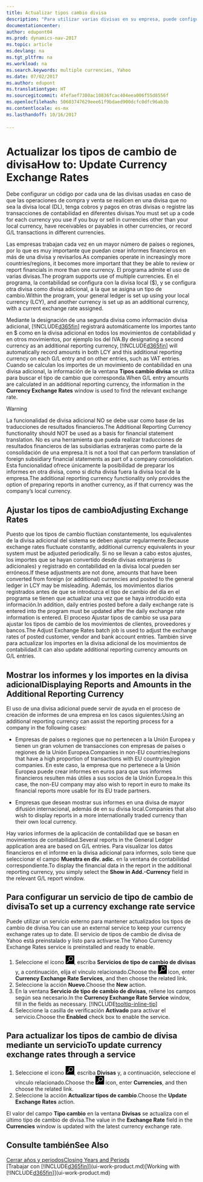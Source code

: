 ```yaml
---
title: Actualizar tipos cambio divisa
description: "Para utilizar varias divisas en su empresa, puede configurar un código para cada divisa y usar un servicio externo para el tipo de cambio, como Yahoo."
documentationcenter: 
author: edupont04
ms.prod: dynamics-nav-2017
ms.topic: article
ms.devlang: na
ms.tgt_pltfrm: na
ms.workload: na
ms.search.keywords: multiple currencies, Yahoo
ms.date: 07/02/2017
ms.author: edupont
ms.translationtype: HT
ms.sourcegitcommit: 4fefaef7380ac10836fcac404eea006f55d8556f
ms.openlocfilehash: 50603747629eee61f9bdaed900dcfc0dfc96ab3b
ms.contentlocale: es-mx
ms.lasthandoff: 10/16/2017

---
```

# <a name="how-to-update-currency-exchange-rates"></a><span data-ttu-id="8cd0b-103">Actualizar los tipos de cambio de divisa</span><span class="sxs-lookup"><span data-stu-id="8cd0b-103">How to: Update Currency Exchange Rates</span></span>
<span data-ttu-id="8cd0b-104">Debe configurar un código por cada una de las divisas usadas en caso de que las operaciones de compra y venta se realicen en una divisa que no sea la divisa local (DL), tenga cobros y pagos en otras divisas o registre las transacciones de contabilidad en diferentes divisas.</span><span class="sxs-lookup"><span data-stu-id="8cd0b-104">You must set up a code for each currency you use if you buy or sell in currencies other than your local currency, have receivables or payables in other currencies, or record G/L transactions in different currencies.</span></span>  

<span data-ttu-id="8cd0b-105">Las empresas trabajan cada vez en un mayor número de países o regiones, por lo que es muy importante que puedan crear informes financieros en más de una divisa y revisarlos.</span><span class="sxs-lookup"><span data-stu-id="8cd0b-105">As companies operate in increasingly more countries/regions, it becomes more important that they be able to review or report financials in more than one currency.</span></span> <span data-ttu-id="8cd0b-106">El programa admite el uso de varias divisas.</span><span class="sxs-lookup"><span data-stu-id="8cd0b-106">The program supports use of multiple currencies.</span></span> <span data-ttu-id="8cd0b-107">En el programa, la contabilidad se configura con la divisa local ($), y se configura otra divisa como divisa adicional, a la que se asigna un tipo de cambio.</span><span class="sxs-lookup"><span data-stu-id="8cd0b-107">Within the program, your general ledger is set up using your local currency (LCY), and another currency is set up as an additional currency, with a current exchange rate assigned.</span></span>  

 <span data-ttu-id="8cd0b-108">Mediante la designación de una segunda divisa como información divisa adicional, [!INCLUDE[d365fin](includes/d365fin_md.md)] registrará automáticamente los importes tanto en $ como en la divisa adicional en todos los movimientos de contabilidad y en otros movimientos, por ejemplo los del IVA.</span><span class="sxs-lookup"><span data-stu-id="8cd0b-108">By designating a second currency as an additional reporting currency, [!INCLUDE[d365fin](includes/d365fin_md.md)] will automatically record amounts in both LCY and this additional reporting currency on each G/L entry and on other entries, such as VAT entries.</span></span> <span data-ttu-id="8cd0b-109">Cuando se calculan los importes de un movimiento de contabilidad en una divisa adicional, la información de la ventana **Tipos cambio divisa** se utiliza para buscar el tipo de cambio que corresponda.</span><span class="sxs-lookup"><span data-stu-id="8cd0b-109">When G/L entry amounts are calculated in an additional reporting currency, the information in the **Currency Exchange Rates** window is used to find the relevant exchange rate.</span></span>  

> [!WARNING]  
>  <span data-ttu-id="8cd0b-110">La funcionalidad de divisa adicional NO se debe usar como base de las traducciones de resultados financieros.</span><span class="sxs-lookup"><span data-stu-id="8cd0b-110">The Additional Reporting Currency functionality should NOT be used as a basis for financial statement translation.</span></span> <span data-ttu-id="8cd0b-111">No es una herramienta que pueda realizar traducciones de resultados financieros de las subsidiarias extranjeras como parte de la consolidación de una empresa.</span><span class="sxs-lookup"><span data-stu-id="8cd0b-111">It is not a tool that can perform translation of foreign subsidiary financial statements as part of a company consolidation.</span></span> <span data-ttu-id="8cd0b-112">Esta funcionalidad ofrece únicamente la posibilidad de preparar los informes en otra divisa, como si dicha divisa fuera la divisa local de la empresa.</span><span class="sxs-lookup"><span data-stu-id="8cd0b-112">The additional reporting currency functionality only provides the option of preparing reports in another currency, as if that currency was the company’s local currency.</span></span>

## <a name="adjusting-exchange-rates"></a><span data-ttu-id="8cd0b-113">Ajustar los tipos de cambio</span><span class="sxs-lookup"><span data-stu-id="8cd0b-113">Adjusting Exchange Rates</span></span>  
<span data-ttu-id="8cd0b-114">Puesto que los tipos de cambio fluctúan constantemente, los equivalentes de la divisa adicional del sistema se deben ajustar regularmente.</span><span class="sxs-lookup"><span data-stu-id="8cd0b-114">Because exchange rates fluctuate constantly, additional currency equivalents in your system must be adjusted periodically.</span></span> <span data-ttu-id="8cd0b-115">Si no se llevan a cabo estos ajustes, los importes que se hayan convertido desde divisas extranjeras (o adicionales) y registrado en contabilidad en la divisa local pueden ser erróneos.</span><span class="sxs-lookup"><span data-stu-id="8cd0b-115">If these adjustments are not done, amounts that have been converted from foreign (or additional) currencies and posted to the general ledger in LCY may be misleading.</span></span> <span data-ttu-id="8cd0b-116">Además, los movimientos diarios registrados antes de que se introduzca el tipo de cambio del día en el programa se tienen que actualizar una vez que se haya introducido esta información.</span><span class="sxs-lookup"><span data-stu-id="8cd0b-116">In addition, daily entries posted before a daily exchange rate is entered into the program must be updated after the daily exchange rate information is entered.</span></span> <span data-ttu-id="8cd0b-117">El proceso Ajustar tipos de cambio se usa para ajustar los tipos de cambio de los movimientos de clientes, proveedores y bancos.</span><span class="sxs-lookup"><span data-stu-id="8cd0b-117">The Adjust Exchange Rates batch job is used to adjust the exchange rates of posted customer, vendor and bank account entries.</span></span> <span data-ttu-id="8cd0b-118">También sirve para actualizar los importes en la divisa adicional de los movimientos de contabilidad.</span><span class="sxs-lookup"><span data-stu-id="8cd0b-118">It can also update additional reporting currency amounts on G/L entries.</span></span>  

## <a name="displaying-reports-and-amounts-in-the-additional-reporting-currency"></a><span data-ttu-id="8cd0b-119">Mostrar los informes y los importes en la divisa adicional</span><span class="sxs-lookup"><span data-stu-id="8cd0b-119">Displaying Reports and Amounts in the Additional Reporting Currency</span></span>  
<span data-ttu-id="8cd0b-120">El uso de una divisa adicional puede servir de ayuda en el proceso de creación de informes de una empresa en los casos siguientes:</span><span class="sxs-lookup"><span data-stu-id="8cd0b-120">Using an additional reporting currency can assist the reporting process for a company in the following cases:</span></span>  

- <span data-ttu-id="8cd0b-121">Empresas de países o regiones que no pertenecen a la Unión Europea y tienen un gran volumen de transacciones con empresas de países o regiones de la Unión Europea.</span><span class="sxs-lookup"><span data-stu-id="8cd0b-121">Companies in non-EU countries/regions that have a high proportion of transactions with EU country/region companies.</span></span> <span data-ttu-id="8cd0b-122">En este caso, la empresa que no pertenece a la Unión Europea puede crear informes en euros para que sus informes financieros resulten más útiles a sus socios de la Unión Europea.</span><span class="sxs-lookup"><span data-stu-id="8cd0b-122">In this case, the non-EU company may also wish to report in euro to make its financial reports more usable for its EU trade partners.</span></span>  

- <span data-ttu-id="8cd0b-123">Empresas que desean mostrar sus informes en una divisa de mayor difusión internacional, además de en su divisa local.</span><span class="sxs-lookup"><span data-stu-id="8cd0b-123">Companies that also wish to display reports in a more internationally traded currency than their own local currency.</span></span>  

<span data-ttu-id="8cd0b-124">Hay varios informes de la aplicación de contabilidad que se basan en movimientos de contabilidad.</span><span class="sxs-lookup"><span data-stu-id="8cd0b-124">Several reports in the General Ledger application area are based on G/L entries.</span></span> <span data-ttu-id="8cd0b-125">Para visualizar los datos financieros en el informe en la divisa adicional para informes, solo tiene que seleccionar el campo **Muestra en div. adic.** en la ventana de contabilidad correspondiente.</span><span class="sxs-lookup"><span data-stu-id="8cd0b-125">To display the financial data in the report in the additional reporting currency, you simply select the **Show in Add.-Currency** field in the relevant G/L report window.</span></span>  

## <a name="to-set-up-a-currency-exchange-rate-service"></a><span data-ttu-id="8cd0b-126">Para configurar un servicio de tipo de cambio de divisa</span><span class="sxs-lookup"><span data-stu-id="8cd0b-126">To set up a currency exchange rate service</span></span>
<span data-ttu-id="8cd0b-127">Puede utilizar un servicio externo para mantener actualizados los tipos de cambio de divisa.</span><span class="sxs-lookup"><span data-stu-id="8cd0b-127">You can use an external service to keep your currency exchange rates up to date.</span></span> <span data-ttu-id="8cd0b-128">El servicio de tipos de cambio de divisa de Yahoo está preinstalado y listo para activarse.</span><span class="sxs-lookup"><span data-stu-id="8cd0b-128">The Yahoo Currency Exchange Rates service is preinstalled and ready to enable.</span></span>

1. <span data-ttu-id="8cd0b-129">Seleccione el icono ![Buscar página o informe](media/ui-search/search_small.png "icono Buscar página o informe"), escriba **Servicios de tipo de cambio de divisas** y, a continuación, elija el vínculo relacionado.</span><span class="sxs-lookup"><span data-stu-id="8cd0b-129">Choose the ![Search for Page or Report](media/ui-search/search_small.png "Search for Page or Report icon") icon, enter **Currency Exchange Rate Services**, and then choose the related link.</span></span>
2. <span data-ttu-id="8cd0b-130">Seleccione la acción **Nuevo**.</span><span class="sxs-lookup"><span data-stu-id="8cd0b-130">Choose the **New** action.</span></span>
3. <span data-ttu-id="8cd0b-131">En la ventana **Servicio de tipo de cambio de divisas**, rellene los campos según sea necesario.</span><span class="sxs-lookup"><span data-stu-id="8cd0b-131">In the **Currency Exchange Rate Service** window, fill in the fields as necessary.</span></span> [!INCLUDE[tooltip-inline-tip](includes/tooltip-inline-tip_md.md)]
4. <span data-ttu-id="8cd0b-132">Seleccione la casilla de verificación **Activado** para activar el servicio.</span><span class="sxs-lookup"><span data-stu-id="8cd0b-132">Choose the **Enabled** check box to enable the service.</span></span>

## <a name="to-update-currency-exchange-rates-through-a-service"></a><span data-ttu-id="8cd0b-133">Para actualizar los tipos de cambio de divisa mediante un servicio</span><span class="sxs-lookup"><span data-stu-id="8cd0b-133">To update currency exchange rates through a service</span></span>
1. <span data-ttu-id="8cd0b-134">Seleccione el icono ![Buscar página o informe](media/ui-search/search_small.png "icono Servicios de tipo de cambio de divisas"), escriba **Divisas** y, a continuación, seleccione el vínculo relacionado.</span><span class="sxs-lookup"><span data-stu-id="8cd0b-134">Choose the ![Search for Page or Report](media/ui-search/search_small.png "Search for Page or Report icon") icon, enter **Currencies**, and then choose the related link.</span></span>
2. <span data-ttu-id="8cd0b-135">Seleccione la acción **Actualizar tipos de cambio**.</span><span class="sxs-lookup"><span data-stu-id="8cd0b-135">Choose the **Update Exchange Rates** action.</span></span>

<span data-ttu-id="8cd0b-136">El valor del campo **Tipo cambio** en la ventana **Divisas** se actualiza con el último tipo de cambio de divisa.</span><span class="sxs-lookup"><span data-stu-id="8cd0b-136">The value in the **Exchange Rate** field in the **Currencies** window is updated with the latest currency exchange rate.</span></span>

## <a name="see-also"></a><span data-ttu-id="8cd0b-137">Consulte también</span><span class="sxs-lookup"><span data-stu-id="8cd0b-137">See Also</span></span>
[<span data-ttu-id="8cd0b-138">Cerrar años y periodos</span><span class="sxs-lookup"><span data-stu-id="8cd0b-138">Closing Years and Periods</span></span>](year-close-years-periods.md)  
<span data-ttu-id="8cd0b-139">[Trabajar con [!INCLUDE[d365fin](includes/d365fin_md.md)]](ui-work-product.md)</span><span class="sxs-lookup"><span data-stu-id="8cd0b-139">[Working with [!INCLUDE[d365fin](includes/d365fin_md.md)]](ui-work-product.md)</span></span>

